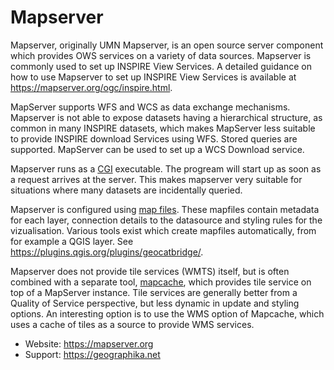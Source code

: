 # Mapserver

Mapserver, originally UMN Mapserver, is an open source server component which provides OWS services on a variety of data sources.
Mapserver is commonly used to set up INSPIRE View Services. A detailed guidance on how to use Mapserver to set up INSPIRE View Services is available at https://mapserver.org/ogc/inspire.html.

MapServer supports WFS and WCS as data exchange mechanisms. Mapserver is not able to expose datasets having a hierarchical structure, as common in many INSPIRE datasets, which makes MapServer less suitable to provide INSPIRE download Services using WFS. Stored queries are supported. MapServer can be used to set up a WCS Download service.

Mapserver runs as a [CGI](https://en.wikipedia.org/wiki/Common_Gateway_Interface) executable. The progream will start up as soon as a request arrives at the server. This makes mapserver very suitable for situations where many datasets are incidentally queried.

Mapserver is configured using [map files](https://www.mapserver.org/mapfile/). These mapfiles contain metadata for each layer, connection details to the datasource and styling rules for the vizualisation. Various tools exist which create mapfiles automatically, from for example a QGIS layer. See https://plugins.qgis.org/plugins/geocatbridge/.

Mapserver does not provide tile services (WMTS) itself, but is often combined with a separate tool, [mapcache](https://mapserver.org/mapcache/), which provides tile service on top of a MapServer instance. Tile services are generally better from a Quality of Service perspective, but less dynamic in update and styling options. An interesting option is to use the WMS option of Mapcache, which uses a cache of tiles as a source to provide WMS services.

- Website: https://mapserver.org
- Support: https://geographika.net